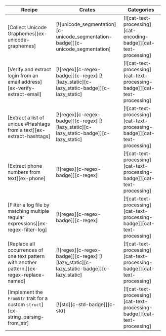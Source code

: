 | Recipe | Crates | Categories |
|--------|--------|------------|
| [Collect Unicode Graphemes][ex-unicode-graphemes] | [![unicode_segmentation][c-unicode_segmentation-badge]][c-unicode_segmentation] | [![cat-text-processing][cat-encoding-badge]][cat-text-processing] |
| [Verify and extract login from an email address][ex-verify-extract-email] | [![regex][c-regex-badge]][c-regex]  [![lazy_static][c-lazy_static-badge]][c-lazy_static] | [![cat-text-processing][cat-text-processing-badge]][cat-text-processing] |
| [Extract a list of unique #Hashtags from a text][ex-extract-hashtags] | [![regex][c-regex-badge]][c-regex]  [![lazy_static][c-lazy_static-badge]][c-lazy_static] | [![cat-text-processing][cat-text-processing-badge]][cat-text-processing] |
| [Extract phone numbers from text][ex-phone] | [![regex][c-regex-badge]][c-regex] | [![cat-text-processing][cat-text-processing-badge]][cat-text-processing] |
| [Filter a log file by matching multiple regular expressions][ex-regex-filter-log] | [![regex][c-regex-badge]][c-regex] | [![cat-text-processing][cat-text-processing-badge]][cat-text-processing] |
| [Replace all occurrences of one text pattern with another pattern.][ex-regex-replace-named] | [![regex][c-regex-badge]][c-regex]  [![lazy_static][c-lazy_static-badge]][c-lazy_static] | [![cat-text-processing][cat-text-processing-badge]][cat-text-processing] |
| [Implement the `FromStr` trait for a custom `struct`][ex-string_parsing-from_str] | [![std][c-std-badge]][c-std] | [![cat-text-processing][cat-text-processing-badge]][cat-text-processing] |
